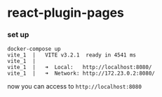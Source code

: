 # react-plugin-pages

### set up
```
docker-compose up
vite_1  |   VITE v3.2.1  ready in 4541 ms
vite_1  |
vite_1  |   ➜  Local:   http://localhost:8080/
vite_1  |   ➜  Network: http://172.23.0.2:8080/
```

now you can access to `http://localhost:8080`

